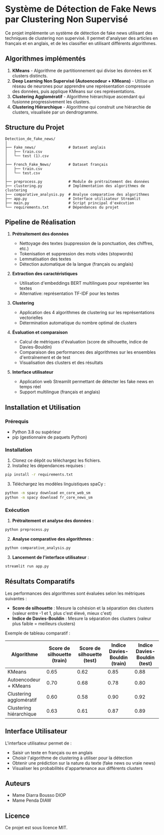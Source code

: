 # Système de Détection de Fake News par Clustering Non Supervisé

Ce projet implémente un système de détection de fake news utilisant des techniques de clustering non supervisé. Il permet d'analyser des articles en français et en anglais, et de les classifier en utilisant différents algorithmes.

## Algorithmes implémentés

1. **KMeans** - Algorithme de partitionnement qui divise les données en K clusters distincts.
2. **Deep Learning Non Supervisé (Autoencodeur + KMeans)** - Utilise un réseau de neurones pour apprendre une représentation compressée des données, puis applique KMeans sur ces représentations.
3. **Clustering Agglomératif** - Algorithme hiérarchique ascendant qui fusionne progressivement les clusters.
4. **Clustering Hiérarchique** - Algorithme qui construit une hiérarchie de clusters, visualisée par un dendrogramme.

## Structure du Projet

```
Detection_de_fake_news/
│
├── Fake_news/               # Dataset anglais
│   ├── train.csv
│   └── test (1).csv
│
├── French_Fake_News/        # Dataset français
│   ├── train.csv
│   └── test.csv
│
├── preprocess.py            # Module de prétraitement des données
├── clustering.py            # Implémentation des algorithmes de clustering
├── comparative_analysis.py  # Analyse comparative des algorithmes
├── app.py                   # Interface utilisateur Streamlit
├── main.py                  # Script principal d'exécution
└── requirements.txt         # Dépendances du projet
```

## Pipeline de Réalisation

1. **Prétraitement des données**
   - Nettoyage des textes (suppression de la ponctuation, des chiffres, etc.)
   - Tokenisation et suppression des mots vides (stopwords)
   - Lemmatisation des textes
   - Détection automatique de la langue (français ou anglais)

2. **Extraction des caractéristiques**
   - Utilisation d'embeddings BERT multilingues pour représenter les textes
   - Alternative: représentation TF-IDF pour les textes

3. **Clustering**
   - Application des 4 algorithmes de clustering sur les représentations vectorielles
   - Détermination automatique du nombre optimal de clusters

4. **Évaluation et comparaison**
   - Calcul de métriques d'évaluation (score de silhouette, indice de Davies-Bouldin)
   - Comparaison des performances des algorithmes sur les ensembles d'entraînement et de test
   - Visualisation des clusters et des résultats

5. **Interface utilisateur**
   - Application web Streamlit permettant de détecter les fake news en temps réel
   - Support multilingue (français et anglais)

## Installation et Utilisation

### Prérequis

- Python 3.8 ou supérieur
- pip (gestionnaire de paquets Python)

### Installation

1. Clonez ce dépôt ou téléchargez les fichiers.
2. Installez les dépendances requises :

```bash
pip install -r requirements.txt
```

3. Téléchargez les modèles linguistiques spaCy :

```bash
python -m spacy download en_core_web_sm
python -m spacy download fr_core_news_sm
```

### Exécution

1. **Prétraitement et analyse des données** :

```bash
python preprocess.py
```

2. **Analyse comparative des algorithmes** :

```bash
python comparative_analysis.py
```

3. **Lancement de l'interface utilisateur** :

```bash
streamlit run app.py
```

## Résultats Comparatifs

Les performances des algorithmes sont évaluées selon les métriques suivantes :
- **Score de silhouette** : Mesure la cohésion et la séparation des clusters (valeur entre -1 et 1, plus c'est élevé, mieux c'est)
- **Indice de Davies-Bouldin** : Mesure la séparation des clusters (valeur plus faible = meilleurs clusters)

Exemple de tableau comparatif :

| Algorithme | Score de silhouette (train) | Score de silhouette (test) | Indice Davies-Bouldin (train) | Indice Davies-Bouldin (test) |
|------------|------------------------------|----------------------------|--------------------------------|-------------------------------|
| KMeans | 0.65 | 0.62 | 0.85 | 0.88 |
| Autoencodeur + KMeans | 0.70 | 0.68 | 0.78 | 0.80 |
| Clustering agglomératif | 0.60 | 0.58 | 0.90 | 0.92 |
| Clustering hiérarchique | 0.63 | 0.61 | 0.87 | 0.89 |

## Interface Utilisateur

L'interface utilisateur permet de :
- Saisir un texte en français ou en anglais
- Choisir l'algorithme de clustering à utiliser pour la détection
- Obtenir une prédiction sur la nature du texte (fake news ou vraie news)
- Visualiser les probabilités d'appartenance aux différents clusters

## Auteurs

- Mame Diarra Bousso DIOP
- Mame Penda DIAW

## Licence

Ce projet est sous licence MIT.
